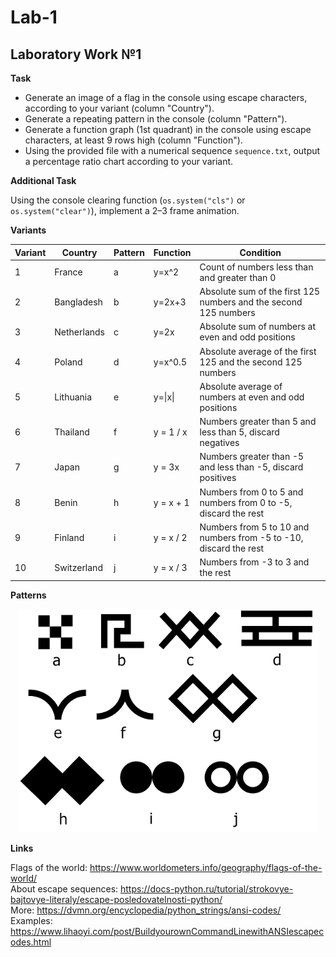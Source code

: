 # Lab-1
## Laboratory Work №1

**Task**

* Generate an image of a flag in the console using escape characters, according to your variant (column "Country").
* Generate a repeating pattern in the console (column "Pattern").
* Generate a function graph (1st quadrant) in the console using escape characters, at least 9 rows high (column "Function").
* Using the provided file with a numerical sequence ```sequence.txt```, output a percentage ratio chart according to your variant.

**Additional Task**

Using the console clearing function (```os.system("cls")``` or ```os.system("clear")```), implement a 2–3 frame animation.

**Variants**

| Variant | Country | Pattern | Function | Condition |
| ------- | ------- | ------- | -------- | --------- |
| 1 | France | a | y=x^2 | Count of numbers less than and greater than 0 |
| 2 | Bangladesh | b | y=2x+3 | Absolute sum of the first 125 numbers and the second 125 numbers |
| 3 | Netherlands | c | y=2x | Absolute sum of numbers at even and odd positions |
| 4 | Poland | d | y=x^0.5 | Absolute average of the first 125 and the second 125 numbers |
| 5 | Lithuania | e | y=\|x\| | Absolute average of numbers at even and odd positions |
| 6 | Thailand | f | y = 1 / x | Numbers greater than 5 and less than 5, discard negatives |
| 7 | Japan | g | y = 3x | Numbers greater than -5 and less than -5, discard positives |
| 8 | Benin | h | y = x + 1 | Numbers from 0 to 5 and numbers from 0 to -5, discard the rest |
| 9 | Finland | i | y = x / 2 | Numbers from 5 to 10 and numbers from -5 to -10, discard the rest |
| 10 | Switzerland | j | y = x / 3 | Numbers from -3 to 3 and the rest |

**Patterns**

<p align="center">
  <img src="lab2patterns.png" width="480" title="Patterns">
</p>

**Links**

Flags of the world: https://www.worldometers.info/geography/flags-of-the-world/  
About escape sequences: https://docs-python.ru/tutorial/strokovye-bajtovye-literaly/escape-posledovatelnosti-python/  
More: https://dvmn.org/encyclopedia/python_strings/ansi-codes/  
Examples: https://www.lihaoyi.com/post/BuildyourownCommandLinewithANSIescapecodes.html  
